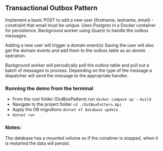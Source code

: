 ## Transactional Outbox Pattern
Implement a basic POST to add a new user (firstname, lastname, email) - constraint that email must be unique.
Uses Postgres in a Docker container for persistence.
Background worker using Quartz to handle the outbox messages.

Adding a new user will trigger a domain event(s)
Saving the user will also get the domain events and add them to the outbox table as an atomic operation.

Background worker will periodically poll the outbox table and pull out a batch of messages to process.
Depending on the type of the message a dispatcher will send the message to the appropriate handler.

### Running the demo from the terminal
- From the root folder (OutBoxPattern) run ``` docker compose up --build ```
- Navigate to the project folder ``` cd ./OutBoxPattern.Api ```
- Apply the DB migrations ``` dotnet ef database update ```
- ``` dotnet run ```

### Notes:
The database has a mounted volume so if the conatiner is stopped, when it is restarted the data will persist.
